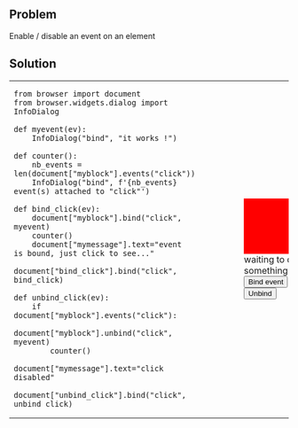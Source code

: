 Problem
-------

Enable / disable an event on an element


Solution
--------


<table>
<tr>
<td>

```exec_on_load
from browser import document
from browser.widgets.dialog import InfoDialog

def myevent(ev):
    InfoDialog("bind", "it works !")

def counter():
    nb_events = len(document["myblock"].events("click"))
    InfoDialog("bind", f'{nb_events} event(s) attached to "click"')

def bind_click(ev):
    document["myblock"].bind("click", myevent)
    counter()
    document["mymessage"].text="event is bound, just click to see..."

document["bind_click"].bind("click", bind_click)

def unbind_click(ev):
    if document["myblock"].events("click"):
        document["myblock"].unbind("click", myevent)
        counter()
        document["mymessage"].text="click disabled"

document["unbind_click"].bind("click", unbind_click)
```
</td>

<td style="padding-left:5em;">
<div id="myblock" style="width:100px; height:100px; background:red"></div>
<span id="mymessage">waiting to do something</span>
<div><button id="bind_click">Bind event</button>
<button id="unbind_click">Unbind</button>
</td>

</table>